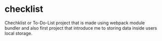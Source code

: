 # checklist
Chechklist or To-Do-List project that is made using webpack module bundler and also first project that introduce me to storing data inside users local storage.
